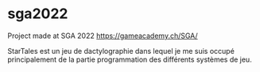 # sga2022
Project made at SGA 2022 https://gameacademy.ch/SGA/

StarTales est un jeu de dactylographie dans lequel je me suis occupé principalement de la partie programmation des différents systèmes de jeu.
